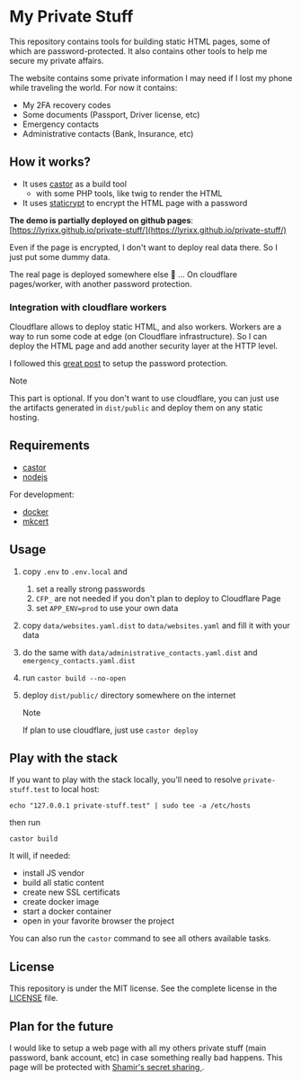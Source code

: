 # My Private Stuff

This repository contains tools for building static HTML pages, some of which are
password-protected. It also contains other tools to help me secure my private
affairs.

The website contains some private information I may need if I lost my phone
while traveling the world. For now it contains:

* My 2FA recovery codes
* Some documents (Passport, Driver license, etc)
* Emergency contacts
* Administrative contacts (Bank, Insurance, etc)

## How it works?

* It uses [castor](https://castor.jolicode.com/) as a build tool
  * with some PHP tools, like twig to render the HTML
* It uses [staticrypt](https://github.com/robinmoisson/staticrypt) to encrypt the
  HTML page with a password

**The demo is partially deployed on github pages**:
[https://lyrixx.github.io/private-stuff/](https://lyrixx.github.io/private-stuff/)

Even if the page is encrypted, I don't want to deploy real data there. So I just
put some dummy data.

The real page is deployed somewhere else 👀 ... On cloudflare pages/worker, with
another password protection.

### Integration with cloudflare workers

Cloudflare allows to deploy static HTML, and also workers. Workers are a way to
run some code at edge (on Cloudflare infrastructure). So I can deploy the HTML
page and add another security layer at the HTTP level.

I followed this [great
post](https://dev.to/charca/password-protection-for-cloudflare-pages-8ma)  to
setup the password protection.

>[!NOTE]
> This part is optional. If you don't want to use cloudflare, you can just use
> the artifacts generated in `dist/public` and deploy them on any static
> hosting.

## Requirements

* [castor](https://castor.jolicode.com/)
* [nodejs](https://nodejs.org/)

For development:

* [docker](https://www.docker.com/)
* [mkcert](https://github.com/FiloSottile/mkcert)

## Usage

1. copy `.env` to `.env.local` and
   1. set a really strong passwords
   2. `CFP_` are not needed if you don't plan to deploy to Cloudflare Page
   3. set `APP_ENV=prod` to use your own data
2. copy `data/websites.yaml.dist` to `data/websites.yaml` and fill it with your
   data
3. do the same with `data/administrative_contacts.yaml.dist` and
   `emergency_contacts.yaml.dist`
4. run `castor build --no-open`
5. deploy `dist/public/` directory somewhere on the internet

    >[!NOTE]
    > If plan to use cloudflare, just use `castor deploy`

## Play with the stack

If you want to play with the stack locally, you'll need to resolve
`private-stuff.test` to local host:

```
echo "127.0.0.1 private-stuff.test" | sudo tee -a /etc/hosts
```

then run

```
castor build
```

It will, if needed:

* install JS vendor
* build all static content
* create new SSL certificats
* create docker image
* start a docker container
* open in your favorite browser the project

You can also run the `castor` command to see all others available tasks.

## License

This repository is under the MIT license. See the complete license in the
[LICENSE](LICENSE) file.

## Plan for the future

I would like to setup a web page with all my others private stuff (main
password, bank account, etc) in case something really bad happens. This page
will be protected with [Shamir's secret sharing
](https://en.wikipedia.org/wiki/Shamir%27s_secret_sharing).
